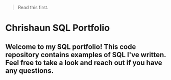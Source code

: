 
> Read this first.


# Chrishaun SQL Portfolio

## Welcome to my SQL portfolio! This code repository contains examples of SQL I've written. Feel free to take a look and reach out if you have any questions.
